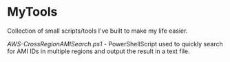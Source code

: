 # MyTools
Collection of small scripts/tools I've built to make my life easier.

*AWS-CrossRegionAMISearch.ps1* - PowerShellScript used to quickly search for AMI IDs in multiple regions and output the result in a text file.
